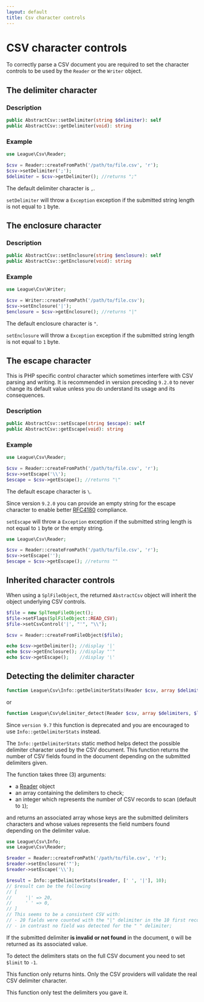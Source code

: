 ```yaml
---
layout: default
title: Csv character controls
---
```


# CSV character controls

To correctly parse a CSV document you are required to set the character controls to be used by the `Reader` or the `Writer` object.

## The delimiter character

### Description

```php
public AbstractCsv::setDelimiter(string $delimiter): self
public AbstractCsv::getDelimiter(void): string
```

### Example

```php
use League\Csv\Reader;

$csv = Reader::createFromPath('/path/to/file.csv', 'r');
$csv->setDelimiter(';');
$delimiter = $csv->getDelimiter(); //returns ";"
```

<p class="message-info">The default delimiter character is <code>,</code>.</p>

<p class="message-warning"><code>setDelimiter</code> will throw a <code>Exception</code> exception if the submitted string length is not equal to <code>1</code> byte.</p>

## The enclosure character

### Description

```php
public AbstractCsv::setEnclosure(string $enclosure): self
public AbstractCsv::getEnclosure(void): string
```

### Example

```php
use League\Csv\Writer;

$csv = Writer::createFromPath('/path/to/file.csv');
$csv->setEnclosure('|');
$enclosure = $csv->getEnclosure(); //returns "|"
```

<p class="message-info">The default enclosure character is <code>"</code>.</p>

<p class="message-warning"><code>setEnclosure</code> will throw a <code>Exception</code> exception if the submitted string length is not equal to <code>1</code> byte.</p>

## The escape character

This is PHP specific control character which sometimes interfere with CSV parsing and writing. It is recommended in version preceding `9.2.0` to never change its default value unless you do understand its usage and its consequences.

### Description

```php
public AbstractCsv::setEscape(string $escape): self
public AbstractCsv::getEscape(void): string
```

### Example

```php
use League\Csv\Reader;

$csv = Reader::createFromPath('/path/to/file.csv', 'r');
$csv->setEscape('\\');
$escape = $csv->getEscape(); //returns "\"
```

<p class="message-info">The default escape character is <code>\</code>.</p>

<p class="message-notice">Since version <code>9.2.0</code> you can provide an empty string for the escape character to enable better <a href="https://tools.ietf.org/html/rfc4180">RFC4180</a> compliance.</p>

<p class="message-warning"><code>setEscape</code> will throw a <code>Exception</code> exception if the submitted string length is not equal to <code>1</code> byte or the empty string.</p>

```php
use League\Csv\Reader;

$csv = Reader::createFromPath('/path/to/file.csv', 'r');
$csv->setEscape('');
$escape = $csv->getEscape(); //returns ""
```

## Inherited character controls

When using a `SplFileObject`, the returned `AbstractCsv` object will inherit the object underlying CSV controls.

```php
$file = new SplTempFileObject();
$file->setFlags(SplFileObject::READ_CSV);
$file->setCsvControl('|', "'", "\\");

$csv = Reader::createFromFileObject($file);

echo $csv->getDelimiter(); //display '|'
echo $csv->getEnclosure(); //display "'"
echo $csv->getEscape();    //display '\'
```

## Detecting the delimiter character

```php
function League\Csv\Info::getDelimiterStats(Reader $csv, array $delimiters, $limit = 1): array
```

or

```php
function League\Csv\delimiter_detect(Reader $csv, array $delimiters, $limit = 1): array
```

<p class="message-warning">Since <code>version 9.7</code> this function is deprecated and you are encouraged to use <code>Info::getDelimiterStats</code> instead.</p>

The `Info::getDelimiterStats` static method helps detect the possible delimiter character used by the CSV document. This function returns the number of CSV fields found in the document depending on the submitted delimiters given.

The function takes three (3) arguments:

- a [Reader](/9.0/reader/) object
- an array containing the delimiters to check;
- an integer which represents the number of CSV records to scan (default to `1`);

and returns an associated array whose keys are the submitted delimiters characters and whose values represents the field numbers found depending on the delimiter value.

```php
use League\Csv\Info;
use League\Csv\Reader;

$reader = Reader::createFromPath('/path/to/file.csv', 'r');
$reader->setEnclosure('"');
$reader->setEscape('\\');

$result = Info::getDelimiterStats($reader, [' ', '|'], 10);
// $result can be the following
// [
//     '|' => 20,
//     ' ' => 0,
// ]
// This seems to be a consistent CSV with:
// - 20 fields were counted with the "|" delimiter in the 10 first records;
// - in contrast no field was detected for the " " delimiter;
```

If the submitted delimiter **is invalid or not found** in the document, `0` will be returned as its associated value.

<p class="message-info">To detect the delimiters stats on the full CSV document you need to set <code>$limit</code> to <code>-1</code>.</p>
<p class="message-notice">This function only returns hints. Only the CSV providers will validate the real CSV delimiter character.</p>
<p class="message-warning">This function only test the delimiters you gave it.</p>
